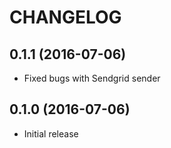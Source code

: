 # CHANGELOG

## 0.1.1 (2016-07-06)

- Fixed bugs with Sendgrid sender

## 0.1.0 (2016-07-06)

- Initial release
